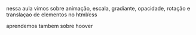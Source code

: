 nessa aula vimos sobre animação, escala, gradiante, opacidade, rotação e translaçao de elementos no html/css

aprendemos tambem sobre hoover